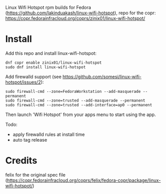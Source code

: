 Linux Wifi Hotspot rpm builds for Fedora (https://github.com/lakinduakash/linux-wifi-hotspot), repo for the copr: https://copr.fedorainfracloud.org/coprs/zinix01/linux-wifi-hotspot/

# Install
Add this repo and install linux-wifi-hotspot:
```
dnf copr enable zinix01/linux-wifi-hotspot
sudo dnf install linux-wifi-hotspot
```
Add firewalld support (see https://github.com/somesi/linux-wifi-hotspot/issues/2):
```
sudo firewall-cmd --zone=FedoraWorkstation --add-masquerade --permanent
sudo firewall-cmd --zone=trusted --add-masquerade --permanent
sudo firewall-cmd --zone=trusted --add-interface=ap0 --permanent
```
Then launch 'Wifi Hotspot' from your apps menu to start using the app.

Todo:
- apply firewalld rules at install time
- auto tag release

# Credits
felix for the original spec file (https://copr.fedorainfracloud.org/coprs/felix/fedora-copr/package/linux-wifi-hotspot/)
